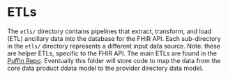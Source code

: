 # ETLs
The `etls/` directory contains pipelines that extract, transform, and load (ETL) ancillary data into the database for the FHIR API. Each sub-directory in the `etls/` directory represents a different input data source. Note: these are helper ETLs, specific to the FHIR API. The main ETLs are found in the [Puffin Repo](https://github.com/DSACMS/npd_Puffin). Eventually this folder will store code to map the data from the core data product ddata model to the provider directory data model.